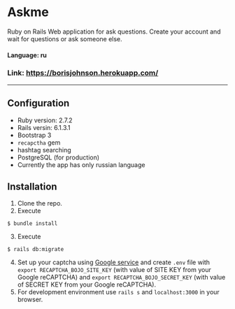 Askme
======================
Ruby on Rails Web application for ask questions. Create your account and wait for questions or ask someone else.
#### Language: ru
### Link: https://borisjohnson.herokuapp.com/
----------------------
## Configuration

+ Ruby version: 2.7.2
+ Rails versin: 6.1.3.1
+ Bootstrap 3
+ `recapctha` gem
+ hashtag searching 
+ PostgreSQL (for production)
+ Currently the app has only russian language

## Installation

1. Clone the repo.
2. Execute 
```
$ bundle install
```
3. Execute 
```
$ rails db:migrate
```
4. Set up your captcha using [Google service](https://www.google.com/recaptcha/about/) and create `.env` file with `export RECAPTCHA_BOJO_SITE_KEY` (with value of SITE KEY from your Google reCAPTCHA)  and `export RECAPTCHA_BOJO_SECRET_KEY` (with value of SECRET KEY from your Google reCAPTCHA). 
5. For development environment use `rails s` and `localhost:3000` in your browser.  
